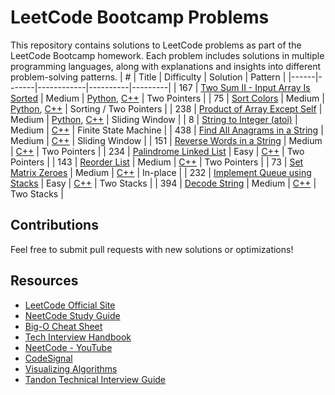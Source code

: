 # LeetCode Bootcamp Problems
This repository contains solutions to LeetCode problems as part of the LeetCode Bootcamp homework. Each problem includes solutions in multiple programming languages, along with explanations and insights into different problem-solving patterns.
| #    | Title | Difficulty | Solution | Pattern |
|------|-------|------------|----------|---------|
| 167  | [Two Sum II - Input Array Is Sorted](https://leetcode.com/problems/two-sum-ii-input-array-is-sorted/description/)  | Medium  | [Python](https://github.com/anthony-reese/Leetcode-Bootcamp-Spring-2025/blob/main/Week%201%3A%20Lists%2C%20Arrays%2C%20and%20Sorting/py/167_Two_Sum_II-Input_Array_Is_Sorted.py), [C++](https://github.com/anthony-reese/Leetcode-Bootcamp-Spring-2025/blob/main/Week%201%3A%20Lists%2C%20Arrays%2C%20and%20Sorting/cpp/167_Two_Sum_II-Input_Array_Is_Sorted.cpp)  | Two Pointers  |
| 75   | [Sort Colors](https://leetcode.com/problems/sort-colors/description/)  | Medium  | [Python](https://github.com/anthony-reese/Leetcode-Bootcamp-Spring-2025/blob/main/Week%201%3A%20Lists%2C%20Arrays%2C%20and%20Sorting/py/75_Sort_Colors.py), [C++](https://github.com/anthony-reese/Leetcode-Bootcamp-Spring-2025/blob/main/Week%201%3A%20Lists%2C%20Arrays%2C%20and%20Sorting/cpp/75_Sort_Colors.cpp)  | Sorting / Two Pointers  |
| 238  | [Product of Array Except Self](https://leetcode.com/problems/product-of-array-except-self/description/)  | Medium  | [Python](https://github.com/anthony-reese/Leetcode-Bootcamp-Spring-2025/blob/main/Week%201%3A%20Lists%2C%20Arrays%2C%20and%20Sorting/py/238_Product_of_Array_Except_Self.py), [C++](https://github.com/anthony-reese/Leetcode-Bootcamp-Spring-2025/blob/main/Week%201%3A%20Lists%2C%20Arrays%2C%20and%20Sorting/cpp/238_Product_of_Array_Except_Self.cpp)  | Sliding Window  |
| 8  | [String to Integer (atoi)](https://leetcode.com/problems/string-to-integer-atoi/description/)  | Medium  | [C++](https://github.com/anthony-reese/Leetcode-Bootcamp-Spring-2025/blob/main/Week%202%3A%20Strings%20and%20HashMap/cpp/8_String_to_Integer_(atoi).cpp)  | Finite State Machine  |
| 438  | [Find All Anagrams in a String](https://leetcode.com/problems/find-all-anagrams-in-a-string/description/)  | Medium  | [C++](https://github.com/anthony-reese/Leetcode-Bootcamp-Spring-2025/blob/main/Week%202%3A%20Strings%20and%20HashMap/cpp/438_Find_All_Anagrams_in_a_String.cpp)  | Sliding Window  |
| 151  | [Reverse Words in a String](https://leetcode.com/problems/reverse-words-in-a-string/description/)  | Medium  | [C++](https://github.com/anthony-reese/Leetcode-Bootcamp-Spring-2025/blob/main/Week%202%3A%20Strings%20and%20HashMap/cpp/151_Reverse_Words_in_a_String.cpp)  | Two Pointers  |
| 234  | [Palindrome Linked List](https://leetcode.com/problems/palindrome-linked-list/description/)  | Easy  | [C++](https://github.com/anthony-reese/Leetcode-Bootcamp-Spring-2025/blob/main/Week%203%3A%20Linked%20Lists%20and%20Matrices/cpp/234_Palindrome_Linked_List.cpp)  | Two Pointers  |
| 143  | [Reorder List](https://leetcode.com/problems/reorder-list/description/)  | Medium  | [C++](https://github.com/anthony-reese/Leetcode-Bootcamp-Spring-2025/blob/main/Week%203%3A%20Linked%20Lists%20and%20Matrices/cpp/143_Reorder_List.cpp)  | Two Pointers  |
| 73  | [Set Matrix Zeroes](https://leetcode.com/problems/set-matrix-zeroes/description/)  | Medium  | [C++](https://github.com/anthony-reese/Leetcode-Bootcamp-Spring-2025/blob/main/Week%203%3A%20Linked%20Lists%20and%20Matrices/cpp/73_Set_Matrix_Zeroes.cpp)  | In-place  |
| 232  | [Implement Queue using Stacks](https://leetcode.com/problems/implement-queue-using-stacks/description/)  | Easy  | [C++](https://github.com/anthony-reese/Leetcode-Bootcamp-Spring-2025/blob/main/Week%204%3A%20Graphs%2C%20Stacks%20%26%20Queues/cpp/232_Implement_Queue_using_Stacks.cpp)  | Two Stacks  |
| 394  | [Decode String](https://leetcode.com/problems/decode-string/description/)  | Medium  | [C++](https://github.com/anthony-reese/Leetcode-Bootcamp-Spring-2025/blob/main/Week%204%3A%20Graphs%2C%20Stacks%20%26%20Queues/cpp/394_Decode_String.cpp)  | Two Stacks  |

## Contributions
Feel free to submit pull requests with new solutions or optimizations!

## Resources
- [LeetCode Official Site](https://leetcode.com/)
- [NeetCode Study Guide](https://neetcode.io/)
- [Big-O Cheat Sheet](https://www.bigocheatsheet.com/)
- [Tech Interview Handbook](https://www.techinterviewhandbook.org/)
- [NeetCode - YouTube](https://www.youtube.com/channel/UC_mYaQAE6-71rjSN6CeCA-g)
- [CodeSignal](https://app.codesignal.com/)
- [Visualizing Algorithms](https://www.cs.usfca.edu/~galles/visualization/Algorithms.html)
- [Tandon Technical Interview Guide](https://spiffy-dash-ad2.notion.site/Technical-Interview-Guide-NYU-Tandon-Career-Hub-1733763096008027a4bfdeac33ae41ee)
